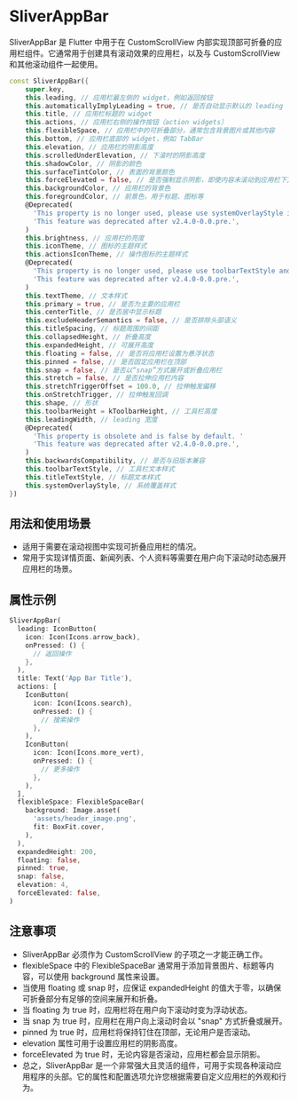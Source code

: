 # SliverAppBar

SliverAppBar 是 Flutter 中用于在 CustomScrollView 内部实现顶部可折叠的应用栏组件。它通常用于创建具有滚动效果的应用栏，以及与 CustomScrollView 和其他滚动组件一起使用。

```dart
const SliverAppBar({
    super.key,
    this.leading, // 应用栏最左侧的 widget，例如返回按钮
    this.automaticallyImplyLeading = true, // 是否自动显示默认的 leading
    this.title, // 应用栏标题的 widget
    this.actions, // 应用栏右侧的操作按钮（action widgets）
    this.flexibleSpace, // 应用栏中的可折叠部分，通常包含背景图片或其他内容
    this.bottom, // 应用栏底部的 widget，例如 TabBar
    this.elevation, // 应用栏的阴影高度
    this.scrolledUnderElevation, // 下滚时的阴影高度
    this.shadowColor, // 阴影的颜色
    this.surfaceTintColor, // 表面的背景颜色
    this.forceElevated = false, // 是否强制显示阴影，即使内容未滚动到应用栏下方
    this.backgroundColor, // 应用栏的背景色
    this.foregroundColor, // 前景色，用于标题、图标等
    @Deprecated(
      'This property is no longer used, please use systemOverlayStyle instead. '
      'This feature was deprecated after v2.4.0-0.0.pre.',
    )
    this.brightness, // 应用栏的亮度
    this.iconTheme, // 图标的主题样式
    this.actionsIconTheme, // 操作图标的主题样式
    @Deprecated(
      'This property is no longer used, please use toolbarTextStyle and titleTextStyle instead. '
      'This feature was deprecated after v2.4.0-0.0.pre.',
    )
    this.textTheme, // 文本样式
    this.primary = true, // 是否为主要的应用栏
    this.centerTitle, // 是否居中显示标题
    this.excludeHeaderSemantics = false, // 是否排除头部语义
    this.titleSpacing, // 标题周围的间距
    this.collapsedHeight, // 折叠高度
    this.expandedHeight, // 可展开高度
    this.floating = false, // 是否将应用栏设置为悬浮状态
    this.pinned = false, // 是否固定应用栏在顶部
    this.snap = false, // 是否以“snap”方式展开或折叠应用栏
    this.stretch = false, // 是否拉伸应用栏内容
    this.stretchTriggerOffset = 100.0, // 拉伸触发偏移
    this.onStretchTrigger, // 拉伸触发回调
    this.shape, // 形状
    this.toolbarHeight = kToolbarHeight, // 工具栏高度
    this.leadingWidth, // leading 宽度
    @Deprecated(
      'This property is obsolete and is false by default. '
      'This feature was deprecated after v2.4.0-0.0.pre.',
    )
    this.backwardsCompatibility, // 是否与旧版本兼容
    this.toolbarTextStyle, // 工具栏文本样式
    this.titleTextStyle, // 标题文本样式
    this.systemOverlayStyle, // 系统覆盖样式
})
```

## 用法和使用场景

- 适用于需要在滚动视图中实现可折叠应用栏的情况。
- 常用于实现详情页面、新闻列表、个人资料等需要在用户向下滚动时动态展开应用栏的场景。

## 属性示例

```dart
SliverAppBar(
  leading: IconButton(
    icon: Icon(Icons.arrow_back),
    onPressed: () {
      // 返回操作
    },
  ),
  title: Text('App Bar Title'),
  actions: [
    IconButton(
      icon: Icon(Icons.search),
      onPressed: () {
        // 搜索操作
      },
    ),
    IconButton(
      icon: Icon(Icons.more_vert),
      onPressed: () {
        // 更多操作
      },
    ),
  ],
  flexibleSpace: FlexibleSpaceBar(
    background: Image.asset(
      'assets/header_image.png',
      fit: BoxFit.cover,
    ),
  ),
  expandedHeight: 200,
  floating: false,
  pinned: true,
  snap: false,
  elevation: 4,
  forceElevated: false,
)
```

## 注意事项

- SliverAppBar 必须作为 CustomScrollView 的子项之一才能正确工作。
- flexibleSpace 中的 FlexibleSpaceBar 通常用于添加背景图片、标题等内容，可以使用 background 属性来设置。
- 当使用 floating 或 snap 时，应保证 expandedHeight 的值大于零，以确保可折叠部分有足够的空间来展开和折叠。
- 当 floating 为 true 时，应用栏将在用户向下滚动时变为浮动状态。
- 当 snap 为 true 时，应用栏在用户向上滚动时会以 "snap" 方式折叠或展开。
- pinned 为 true 时，应用栏将保持钉住在顶部，无论用户是否滚动。
- elevation 属性可用于设置应用栏的阴影高度。
- forceElevated 为 true 时，无论内容是否滚动，应用栏都会显示阴影。
- 总之，SliverAppBar 是一个非常强大且灵活的组件，可用于实现各种滚动应用程序的头部。它的属性和配置选项允许您根据需要自定义应用栏的外观和行为。
